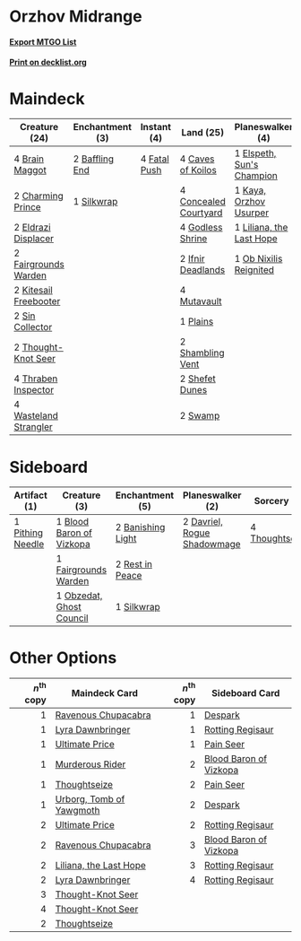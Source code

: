 # Orzhov Midrange

#### [Export MTGO List](../collection/Orzhov%20Midrange/Orzhov%20Midrange.txt)
#### [Print on decklist.org](http://decklist.org/?deckmain=2%09Baffling%20End%0A4%09Brain%20Maggot%0A4%09Caves%20of%20Koilos%0A2%09Charming%20Prince%0A4%09Concealed%20Courtyard%0A2%09Eldrazi%20Displacer%0A1%09Elspeth,%20Sun's%20Champion%0A2%09Fairgrounds%20Warden%0A4%09Fatal%20Push%0A4%09Godless%20Shrine%0A2%09Ifnir%20Deadlands%0A1%09Kaya,%20Orzhov%20Usurper%0A2%09Kitesail%20Freebooter%0A1%09Liliana,%20the%20Last%20Hope%0A4%09Mutavault%0A1%09Ob%20Nixilis%20Reignited%0A1%09Plains%0A2%09Shambling%20Vent%0A2%09Shefet%20Dunes%0A1%09Silkwrap%0A2%09Sin%20Collector%0A2%09Swamp%0A2%09Thought-Knot%20Seer%0A4%09Thraben%20Inspector%0A4%09Wasteland%20Strangler&deckside=2%09Banishing%20Light%0A1%09Blood%20Baron%20of%20Vizkopa%0A2%09Davriel,%20Rogue%20Shadowmage%0A1%09Fairgrounds%20Warden%0A1%09Obzedat,%20Ghost%20Council%0A1%09Pithing%20Needle%0A2%09Rest%20in%20Peace%0A1%09Silkwrap%0A4%09Thoughtseize)
# Maindeck

|                                         Creature (24)                                          |                                     Enchantment (3)                                     |                                      Instant (4)                                      |                                           Land (25)                                            |                                          Planeswalker (4)                                          |
|------------------------------------------------------------------------------------------------|-----------------------------------------------------------------------------------------|---------------------------------------------------------------------------------------|------------------------------------------------------------------------------------------------|----------------------------------------------------------------------------------------------------|
|4 [Brain Maggot](http://gatherer.wizards.com/Pages/Card/Details.aspx?multiverseid=380382)       |2 [Baffling End](http://gatherer.wizards.com/Pages/Card/Details.aspx?multiverseid=439658)|4 [Fatal Push](http://gatherer.wizards.com/Pages/Card/Details.aspx?multiverseid=423724)|4 [Caves of Koilos](http://gatherer.wizards.com/Pages/Card/Details.aspx?multiverseid=129497)    |1 [Elspeth, Sun's Champion](http://gatherer.wizards.com/Pages/Card/Details.aspx?multiverseid=394361)|
|2 [Charming Prince](http://gatherer.wizards.com/Pages/Card/Details.aspx?multiverseid=472970)    |1 [Silkwrap](http://gatherer.wizards.com/Pages/Card/Details.aspx?multiverseid=394699)    |                                                                                       |4 [Concealed Courtyard](http://gatherer.wizards.com/Pages/Card/Details.aspx?multiverseid=417818)|1 [Kaya, Orzhov Usurper](http://gatherer.wizards.com/Pages/Card/Details.aspx?multiverseid=460129)   |
|2 [Eldrazi Displacer](http://gatherer.wizards.com/Pages/Card/Details.aspx?multiverseid=407523)  |                                                                                         |                                                                                       |4 [Godless Shrine](http://gatherer.wizards.com/Pages/Card/Details.aspx?multiverseid=405099)     |1 [Liliana, the Last Hope](http://gatherer.wizards.com/Pages/Card/Details.aspx?multiverseid=414388) |
|2 [Fairgrounds Warden](http://gatherer.wizards.com/Pages/Card/Details.aspx?multiverseid=417586) |                                                                                         |                                                                                       |2 [Ifnir Deadlands](http://gatherer.wizards.com/Pages/Card/Details.aspx?multiverseid=430868)    |1 [Ob Nixilis Reignited](http://gatherer.wizards.com/Pages/Card/Details.aspx?multiverseid=401971)   |
|2 [Kitesail Freebooter](http://gatherer.wizards.com/Pages/Card/Details.aspx?multiverseid=435264)|                                                                                         |                                                                                       |4 [Mutavault](http://gatherer.wizards.com/Pages/Card/Details.aspx?multiverseid=370733)          |                                                                                                    |
|2 [Sin Collector](http://gatherer.wizards.com/Pages/Card/Details.aspx?multiverseid=368968)      |                                                                                         |                                                                                       |1 [Plains](http://gatherer.wizards.com/Pages/Card/Details.aspx?multiverseid=439856)             |                                                                                                    |
|2 [Thought-Knot Seer](http://gatherer.wizards.com/Pages/Card/Details.aspx?multiverseid=407519)  |                                                                                         |                                                                                       |2 [Shambling Vent](http://gatherer.wizards.com/Pages/Card/Details.aspx?multiverseid=402031)     |                                                                                                    |
|4 [Thraben Inspector](http://gatherer.wizards.com/Pages/Card/Details.aspx?multiverseid=409784)  |                                                                                         |                                                                                       |2 [Shefet Dunes](http://gatherer.wizards.com/Pages/Card/Details.aspx?multiverseid=430872)       |                                                                                                    |
|4 [Wasteland Strangler](http://gatherer.wizards.com/Pages/Card/Details.aspx?multiverseid=402096)|                                                                                         |                                                                                       |2 [Swamp](http://gatherer.wizards.com/Pages/Card/Details.aspx?multiverseid=439858)              |                                                                                                    |


# Sideboard

|                                       Artifact (1)                                        |                                           Creature (3)                                            |                                      Enchantment (5)                                       |                                           Planeswalker (2)                                           |                                       Sorcery (4)                                       |
|-------------------------------------------------------------------------------------------|---------------------------------------------------------------------------------------------------|--------------------------------------------------------------------------------------------|------------------------------------------------------------------------------------------------------|-----------------------------------------------------------------------------------------|
|1 [Pithing Needle](http://gatherer.wizards.com/Pages/Card/Details.aspx?multiverseid=129526)|1 [Blood Baron of Vizkopa](http://gatherer.wizards.com/Pages/Card/Details.aspx?multiverseid=433096)|2 [Banishing Light](http://gatherer.wizards.com/Pages/Card/Details.aspx?multiverseid=405135)|2 [Davriel, Rogue Shadowmage](http://gatherer.wizards.com/Pages/Card/Details.aspx?multiverseid=461010)|4 [Thoughtseize](http://gatherer.wizards.com/Pages/Card/Details.aspx?multiverseid=438676)|
|                                                                                           |1 [Fairgrounds Warden](http://gatherer.wizards.com/Pages/Card/Details.aspx?multiverseid=417586)    |2 [Rest in Peace](http://gatherer.wizards.com/Pages/Card/Details.aspx?multiverseid=442021)  |                                                                                                      |                                                                                         |
|                                                                                           |1 [Obzedat, Ghost Council](http://gatherer.wizards.com/Pages/Card/Details.aspx?multiverseid=366246)|1 [Silkwrap](http://gatherer.wizards.com/Pages/Card/Details.aspx?multiverseid=394699)       |                                                                                                      |                                                                                         |


# Other Options

|*n*<sup>th</sup> copy|                                           Maindeck Card                                           |*n*<sup>th</sup> copy|                                         Sideboard Card                                          |
|--------------------:|---------------------------------------------------------------------------------------------------|--------------------:|-------------------------------------------------------------------------------------------------|
|                    1|[Ravenous Chupacabra](http://gatherer.wizards.com/Pages/Card/Details.aspx?multiverseid=442093)     |                    1|[Despark](http://gatherer.wizards.com/Pages/Card/Details.aspx?multiverseid=461117)               |
|                    1|[Lyra Dawnbringer](http://gatherer.wizards.com/Pages/Card/Details.aspx?multiverseid=442914)        |                    1|[Rotting Regisaur](http://gatherer.wizards.com/Pages/Card/Details.aspx?multiverseid=466865)      |
|                    1|[Ultimate Price](http://gatherer.wizards.com/Pages/Card/Details.aspx?multiverseid=394735)          |                    1|[Pain Seer](http://gatherer.wizards.com/Pages/Card/Details.aspx?multiverseid=378452)             |
|                    1|[Murderous Rider](http://gatherer.wizards.com/Pages/Card/Details.aspx?multiverseid=473059)         |                    2|[Blood Baron of Vizkopa](http://gatherer.wizards.com/Pages/Card/Details.aspx?multiverseid=433096)|
|                    1|[Thoughtseize](http://gatherer.wizards.com/Pages/Card/Details.aspx?multiverseid=438676)            |                    2|[Pain Seer](http://gatherer.wizards.com/Pages/Card/Details.aspx?multiverseid=378452)             |
|                    1|[Urborg, Tomb of Yawgmoth](http://gatherer.wizards.com/Pages/Card/Details.aspx?multiverseid=383425)|                    2|[Despark](http://gatherer.wizards.com/Pages/Card/Details.aspx?multiverseid=461117)               |
|                    2|[Ultimate Price](http://gatherer.wizards.com/Pages/Card/Details.aspx?multiverseid=394735)          |                    2|[Rotting Regisaur](http://gatherer.wizards.com/Pages/Card/Details.aspx?multiverseid=466865)      |
|                    2|[Ravenous Chupacabra](http://gatherer.wizards.com/Pages/Card/Details.aspx?multiverseid=442093)     |                    3|[Blood Baron of Vizkopa](http://gatherer.wizards.com/Pages/Card/Details.aspx?multiverseid=433096)|
|                    2|[Liliana, the Last Hope](http://gatherer.wizards.com/Pages/Card/Details.aspx?multiverseid=414388)  |                    3|[Rotting Regisaur](http://gatherer.wizards.com/Pages/Card/Details.aspx?multiverseid=466865)      |
|                    2|[Lyra Dawnbringer](http://gatherer.wizards.com/Pages/Card/Details.aspx?multiverseid=442914)        |                    4|[Rotting Regisaur](http://gatherer.wizards.com/Pages/Card/Details.aspx?multiverseid=466865)      |
|                    3|[Thought-Knot Seer](http://gatherer.wizards.com/Pages/Card/Details.aspx?multiverseid=407519)       |                     |                                                                                                 |
|                    4|[Thought-Knot Seer](http://gatherer.wizards.com/Pages/Card/Details.aspx?multiverseid=407519)       |                     |                                                                                                 |
|                    2|[Thoughtseize](http://gatherer.wizards.com/Pages/Card/Details.aspx?multiverseid=438676)            |                     |                                                                                                 |

